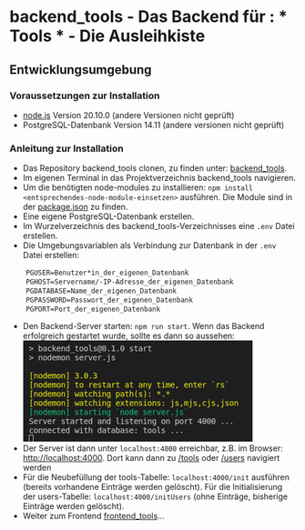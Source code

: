 # backend_tools - Das Backend für : * Tools * - Die Ausleihkiste 

## Entwicklungsumgebung

### Voraussetzungen zur Installation

- [node.js](nodejs.org) Version 20.10.0 (andere Versionen nicht geprüft)
- PostgreSQL-Datenbank Version 14.11 (andere versionen nicht geprüft)

### Anleitung zur Installation

- Das Repository backend_tools clonen, zu finden unter: [backend_tools](https://github.com/eliseHtw/backend_tools.git).
- Im eigenen Terminal in das Projektverzeichnis backend_tools navigieren.
- Um die benötigten node-modules zu installieren: `npm install <entsprechendes-node-module-einsetzen>` ausführen. Die Module sind in der [package.json](https://github.com/eliseHtw/backend_tools/blob/main/package.json) zu finden.
- Eine eigene PostgreSQL-Datenbank erstellen.
- Im Wurzelverzeichnis des backend_tools-Verzeichnisses eine `.env` Datei erstellen. 
- Die Umgebungsvariablen als Verbindung zur Datenbank in der `.env` Datei erstellen:
```env
    PGUSER=Benutzer*in_der_eigenen_Datenbank
    PGHOST=Servername/-IP-Adresse_der_eigenen_Datenbank
    PGDATABASE=Name_der_eigenen_Datenbank
    PGPASSWORD=Passwort_der_eigenen_Datenbank
    PGPORT=Port_der_eigenen_Datenbank
```
- Den Backend-Server starten: `npm run start`. Wenn das Backend erfolgreich gestartet wurde, sollte es dann so aussehen:  
![backend_started](https://github.com/eliseHtw/backend_tools/blob/main/images_readme/backend_started.png)
- Der Server ist dann unter `localhost:4000` erreichbar, z.B. im Browser: [http://localhost:4000](http://localhost:4000). Dort kann dann zu [/tools](http://localhost:4000/tools) oder [/users](http://localhost:4000/users) navigiert werden
- Für die Neubefüllung der tools-Tabelle: `localhost:4000/init` ausführen (bereits vorhandene Einträge werden gelöscht). Für die Initialisierung der users-Tabelle: `localhost:4000/initUsers` (ohne Einträge, bisherige Einträge werden gelöscht).
- Weiter zum Frontend [frontend_tools](https://github.com/eliseHtw/frontend_tools.git)...